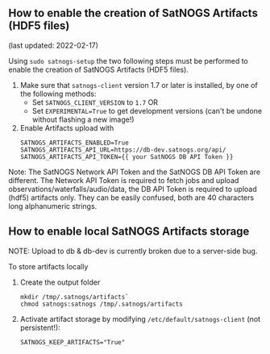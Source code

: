 ## How to enable the creation of SatNOGS Artifacts (HDF5 files)

(last updated: 2022-02-17)

Using `sudo satnogs-setup` the two following steps must be performed to enable the creation of
SatNOGS Artifacts (HDF5 files).

1. Make sure that `satnogs-client` version 1.7 or later is installed, by one of the following methods:
   - Set `SATNOGS_CLIENT_VERSION` to `1.7` OR
   - Set `EXPERIMENTAL=True` to get development versions (can't be undone without flashing a new image!)
2. Enable Artifacts upload with
   ```
   SATNOGS_ARTIFACTS_ENABLED=True
   SATNOGS_ARTIFACTS_API_URL=https://db-dev.satnogs.org/api/
   SATNOGS_ARTIFACTS_API_TOKEN={{ your SatNOGS DB API Token }}
   ```

Note:
The SatNOGS Network API Token and the SatNOGS DB API Token are different.
The Network API Token is required to fetch jobs and upload observations/waterfalls/audio/data,
the DB API Token is required to upload (hdf5) artifacts only. They can be easily confused,
both are 40 characters long alphanumeric strings.


## How to enable local SatNOGS Artifacts storage
NOTE: Upload to db & db-dev is currently broken due to a server-side bug.

To store artifacts locally
1. Create the output folder
   ```
   mkdir /tmp/.satnogs/artifacts`
   chmod satnogs:satnogs /tmp/.satnogs/artifacts
   ```
2. Activate artifact storage by modifying `/etc/default/satnogs-client` (not persistent!):
   ```
   SATNOGS_KEEP_ARTIFACTS="True"
   ```
